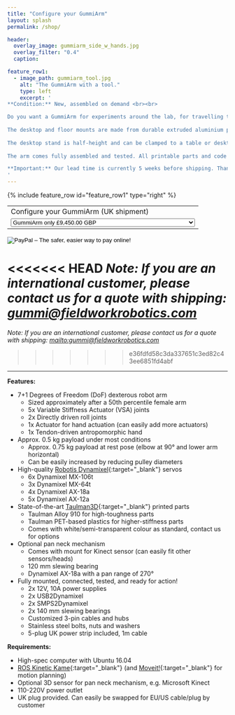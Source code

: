 ```yaml
---
title: "Configure your GummiArm"
layout: splash
permalink: /shop/

header:
  overlay_image: gummiarm_side_w_hands.jpg
  overlay_filter: "0.4"
  caption:

feature_row1:
  - image_path: gummiarm_tool.jpg
    alt: "The GummiArm with a tool."
    type: left
    excerpt: ' 
**Condition:** New, assembled on demand <br><br>

Do you want a GummiArm for experiments around the lab, for travelling to exhibitions and performing courses, or do you prefer just the arm itself? Configure your original GummiArm for your application. <br><br> 
  
The desktop and floor mounts are made from durable extruded aluminium profiles that can be easiy extended upon.   Both stands include a 270° pan mechanism for your favourite 3D sensor and/or head. <br><br>
  
The desktop stand is half-height and can be clamped to a table or desktop surface. It is easily transported with the robot in the lightweight travel suitcase included. The floor stand comes with castor wheels and handles, and an adjustable height aluminium table for your laptop. The floor stand and robot transports nicely in the two lightweight travel suitcases included. <br><br>
  
The arm comes fully assembled and tested. All printable parts and code are open source and available from our repository: [https://github.com/GummiFactory/GummiArm](https://github.com/GummiFactory/GummiArm){:target="_blank"} <br><br>

**Important:** Our lead time is currently 5 weeks before shipping. Thanks for you patience! <br><br>
'
---
```



{% include feature_row id="feature_row1" type="right" %}


<form action="https://www.paypal.com/cgi-bin/webscr" method="post" target="_top">
<input type="hidden" name="cmd" value="_s-xclick">
<input type="hidden" name="hosted_button_id" value="6YVW2XTV7CHJE">
<table>
<tr><td><input type="hidden" name="on0" value="Configure your GummiArm (UK shipment)">Configure your GummiArm (UK shipment)</td></tr><tr><td><select name="os0">
<option value="GummiArm only">GummiArm only £9,450.00 GBP</option>
<option value="w/ desktop stand + pan neck + travel kit">w/ desktop stand + pan neck + travel kit £10,250.00 GBP</option>
<option value="w/ floor stand + laptop table + pan neck + travel kit">w/ floor stand + laptop table + pan neck + travel kit £11,750.00 GBP</option>
</select> </td></tr>
</table>
<input type="hidden" name="currency_code" value="GBP">
<input type="image" src="https://www.paypalobjects.com/en_US/GB/i/btn/btn_buynowCC_LG.gif" border="0" name="submit" alt="PayPal – The safer, easier way to pay online!">
<img alt="" border="0" src="https://www.paypalobjects.com/en_GB/i/scr/pixel.gif" width="1" height="1">
</form>


<<<<<<< HEAD
*Note: If you are an international customer, please contact us for a quote with shipping: [gummi@fieldworkrobotics.com](mailto:gummi@fieldworkrobotics.com)*
=======
*Note: If you are an international customer, please contact us for a quote with shipping: <mailto:gummi@fieldworkrobotics.com>*
>>>>>>> e36fdfd58c3da337651c3ed82c43ee6851fd4abf


---

**Features:**

  * 7+1 Degrees of Freedom (DoF) dexterous robot arm
    * Sized approximately after a 50th percentile female arm
    * 5x Variable Stiffness Actuator (VSA) joints  
    * 2x Directly driven roll joints  
    * 1x Actuator for hand actuation (can easily add more actuators)
    * 1x Tendon-driven antropomorphic hand
  * Approx. 0.5 kg payload under most conditions
    * Approx. 0.75 kg payload at rest pose (elbow at 90° and lower arm horizontal)
    * Can be easily increased by reducing pulley diameters
  * High-quality [Robotis Dynamixel](http://www.robotis.us/dynamixel/){:target="_blank"} servos  
    * 6x Dynamixel MX-106t  
    * 3x Dynamixel MX-64t  
    * 4x Dynamixel AX-18a  
    * 5x Dynamixel AX-12a
  * State-of-the-art [Taulman3D](http://taulman3d.com){:target="_blank"} printed parts  
    * Taulman Alloy 910 for high-toughness parts  
    * Taulman PET-based plastics for higher-stiffness parts
    * Comes with white/semi-transparent colour as standard, contact us for options
  * Optional pan neck mechanism  
    * Comes with mount for Kinect sensor (can easily fit other sensors/heads)
    * 120 mm slewing bearing
    * Dynamixel AX-18a with a pan range of 270°  
  * Fully mounted, connected, tested, and ready for action!
    * 2x 12V, 10A power supplies
    * 2x USB2Dynamixel
    * 2x SMPS2Dynamixel
    * 2x 140 mm slewing bearings
    * Customized 3-pin cables and hubs
    * Stainless steel bolts, nuts and washers
    * 5-plug UK power strip included, 1m cable
 

**Requirements:**

  * High-spec computer with Ubuntu 16.04
  * [ROS Kinetic Kame](http://wiki.ros.org/kinetic){:target="_blank"} (and [Moveit!](http://moveit.ros.org){:target="_blank"} for motion planning)
  * Optional 3D sensor for pan neck mechanism, e.g. Microsoft Kinect
  * 110-220V power outlet
  * UK plug provided. Can easily be swapped for EU/US cable/plug by customer




